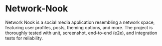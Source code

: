 # Network-Nook
Network Nook is a social media application resembling a network space, featuring user profiles, posts, theming options, and more. The project is thoroughly tested with unit, screenshot, end-to-end (e2e), and integration tests for reliability.
